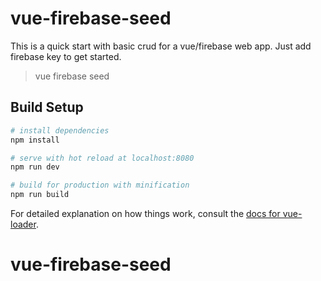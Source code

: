 # vue-firebase-seed
This is a quick start with basic crud for a vue/firebase web app. Just add firebase key to get started.

> vue firebase seed

## Build Setup

``` bash
# install dependencies
npm install

# serve with hot reload at localhost:8080
npm run dev

# build for production with minification
npm run build
```

For detailed explanation on how things work, consult the [docs for vue-loader](http://vuejs.github.io/vue-loader).
# vue-firebase-seed
